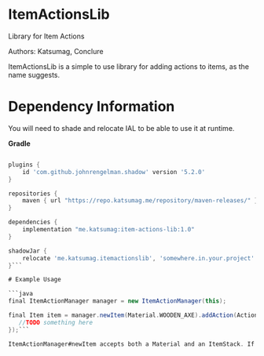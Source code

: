 # ItemActionsLib
Library for Item Actions 

Authors: Katsumag, Conclure

ItemActionsLib is a simple to use library for adding actions to items, as the name suggests.

# Dependency Information

You will need to shade and relocate IAL to be able to use it at runtime.

**Gradle**
```gradle

plugins {
    id 'com.github.johnrengelman.shadow' version '5.2.0'
}

repositories {
    maven { url "https://repo.katsumag.me/repository/maven-releases/" }
}

dependencies {
    implementation "me.katsumag:item-actions-lib:1.0"
}

shadowJar {
    relocate 'me.katsumag.itemactionslib', 'somewhere.in.your.project'
}```

# Example Usage

```java
final ItemActionManager manager = new ItemActionManager(this);

final Item item = manager.newItem(Material.WOODEN_AXE).addAction(ActionType.RIGHT_CLICK, event -> {
   //TODO something here 
});```

ItemActionManager#newItem accepts both a Material and an ItemStack. If you want to see all available ActionTypes, you can see them [here.](https://github.com/katsumag/ItemActionsLib/blob/master/src/main/java/me/katsumag/itemactionslib/ActionType.java)
